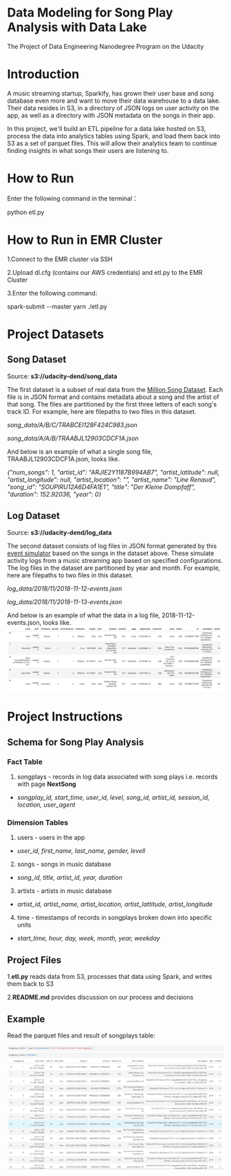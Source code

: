 # Data Modeling for Song Play Analysis with Data Lake

The Project of Data Engineering Nanodegree Program on the Udacity

# Introduction

A music streaming startup, Sparkify, has grown their user base and song database even more and want to move their data warehouse to a data lake. Their data resides in S3, in a directory of JSON logs on user activity on the app, as well as a directory with JSON metadata on the songs in their app.

In this project, we'll build an ETL pipeline for a data lake hosted on S3, process the data into analytics tables using Spark, and load them back into S3 as a set of parquet files. This will allow their analytics team to continue finding insights in what songs their users are listening to.

# How to Run

Enter the following command in the terminal：

python etl.py

# How to Run in EMR Cluster
1.Connect to the EMR cluster via SSH

2.Upload dl.cfg (contains our AWS credentials) and etl.py to the EMR Cluster

3.Enter the following command:

spark-submit --master yarn ./etl.py

# Project Datasets

## Song Dataset
Source: **s3://udacity-dend/song_data**

The first dataset is a subset of real data from the [Million Song Dataset](https://labrosa.ee.columbia.edu/millionsong/). Each file is in JSON format and contains metadata about a song and the artist of that song. The files are partitioned by the first three letters of each song's track ID. For example, here are filepaths to two files in this dataset.

*song_data/A/B/C/TRABCEI128F424C983.json*

*song_data/A/A/B/TRAABJL12903CDCF1A.json*

And below is an example of what a single song file, TRAABJL12903CDCF1A.json, looks like.

*{"num_songs": 1, "artist_id": "ARJIE2Y1187B994AB7", "artist_latitude": null, "artist_longitude": null, "artist_location": "", "artist_name": "Line Renaud", "song_id": "SOUPIRU12A6D4FA1E1", "title": "Der Kleine Dompfaff", "duration": 152.92036, "year": 0}*

## Log Dataset
Source: **s3://udacity-dend/log_data**

The second dataset consists of log files in JSON format generated by this [event simulator](https://github.com/Interana/eventsim) based on the songs in the dataset above. These simulate activity logs from a music streaming app based on specified configurations.
The log files in the dataset are partitioned by year and month. For example, here are filepaths to two files in this dataset.

*log_data/2018/11/2018-11-12-events.json*

*log_data/2018/11/2018-11-13-events.json*

And below is an example of what the data in a log file, 2018-11-12-events.json, looks like.
![2018-11-12-events.json](image/log-data.png)

# Project Instructions
## Schema for Song Play Analysis
### Fact Table
 1. songplays - records in log data associated with song plays i.e. records with page **NextSong**
- *songplay_id, start_time, user_id, level, song_id, artist_id, session_id, location, user_agent*
### Dimension Tables
1. users - users in the app
  - *user_id, first_name, last_name, gender, levell*
2. songs - songs in music database
  - *song_id, title, artist_id, year, duration*
3. artists - artists in music database
  - *artist_id, artist_name, artist_location, artist_lattitude, artist_longitude*
4. time - timestamps of records in songplays broken down into specific units
  - *start_time, hour, day, week, month, year, weekday*

## Project Files
1.**etl.py**  reads data from S3, processes that data using Spark, and writes them back to S3

2.**README.md** provides discussion on our process and decisions

## Example
Read the parquet files and result of songplays table:

![song_play](image/songplays.png)

